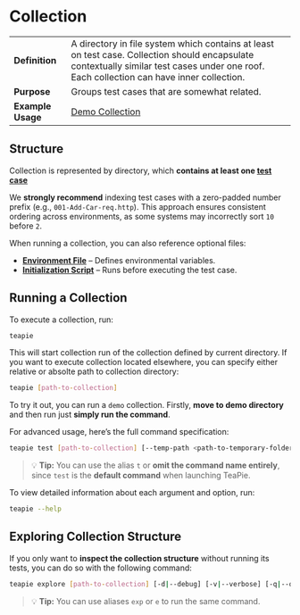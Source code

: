 # Collection

|   |   |
|----------------------|----------------|
| **Definition**       | A directory in file system which contains at least on test case. Collection should encapsulate contextually similar test cases under one roof. Each collection can have inner collection. |
| **Purpose**         | Groups test cases that are somewhat related. |
| **Example Usage**   | [Demo Collection](https://github.com/Kros-sk/TeaPie/tree/master/demo) |

## Structure

Collection is represented by directory, which **contains at least one [test case](test-case/test-case.md)**

We **strongly recommend** indexing test cases with a zero-padded number prefix (e.g., `001-Add-Car-req.http`). This approach ensures consistent ordering across environments, as some systems may incorrectly sort `10` before `2`.

When running a collection, you can also reference optional files:

- **[Environment File](environments.md#environment-file)** – Defines environmental variables.
- **[Initialization Script](initialization-script.md)** – Runs before executing the test case.

## Running a Collection

To execute a collection, run:

```sh
teapie
```

This will start collection run of the collection defined by current directory. If you want to execute collection located elsewhere, you can specify either relative or absolte path to collection directory:

```sh
teapie [path-to-collection]
```

To try it out, you can run a `demo` collection. Firstly, **move to demo directory** and then run just **simply run the command**.

For advanced usage, here’s the full command specification:

```sh
teapie test [path-to-collection] [--temp-path <path-to-temporary-folder>] [-d|--debug] [-v|--verbose] [-q|--quiet] [--log-level <minimal-log-level>] [--log-file <path-to-log-file>] [--log-file-log-level <minimal-log-level-for-log-file>] [-e|--env|--environment <environment-name>] [--env-file|--environment-file <path-to-environment-file>] [-r|--report-file <path-to-report-file>] [-i|--init-script|--initialization-script <path-to-initialization-script>]
```

> 💡 **Tip:** You can use the alias `t` or **omit the command name entirely**, since `test` is the **default command** when launching TeaPie.

To view detailed information about each argument and option, run:

```sh
teapie --help
```

## Exploring Collection Structure

If you only want to **inspect the collection structure** without running its tests, you can do so with the following command:

```sh
teapie explore [path-to-collection] [-d|--debug] [-v|--verbose] [-q|--quiet] [--log-level <minimal-log-level>] [--log-file <path-to-log-file>] [--log-file-log-level <minimal-log-level-for-log-file>] [--env-file|--environment-file <path-to-environment-file>] [-i|--init-script|--initialization-script <path-to-initialization-script>]
```

> 💡 **Tip:** You can use aliases `exp` or `e` to run the same command.
